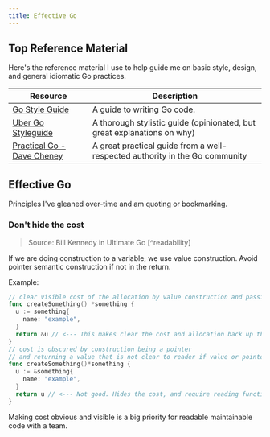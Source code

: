 ```yaml
---
title: Effective Go
---
```


## Top Reference Material

Here's the reference material I use to help guide me on basic style, design, and general idiomatic Go practices.

| Resource                                                                                                            | Description                                                                 |
| ------------------------------------------------------------------------------------------------------------------- | --------------------------------------------------------------------------- |
| [Go Style Guide](https://golang.org/doc/style.html)                                                                 | A guide to writing Go code.                                                 |
| [Uber Go Styleguide](https://github.com/uber-go/guide/blob/master/style.md)                                         | A thorough stylistic guide (opinionated, but great explanations on why)     |
| [Practical Go - Dave Cheney](https://dave.cheney.net/practical-go/presentations/qcon-china.html#_identifier_length) | A great practical guide from a well-respected authority in the Go community |

## Effective Go

Principles I've gleaned over-time and am quoting or bookmarking.

### Don't hide the cost

> Source: Bill Kennedy in Ultimate Go [^readability]

If we are doing construction to a variable, we use value construction.
Avoid pointer semantic construction if not in the return.

Example:

```go
// clear visible cost of the allocation by value construction and passing of pointer back up the call stack
func createSomething() *something {
  u := something{
    name: "example",
  }
  return &u // <--- This makes clear the cost and allocation back up the callstack.
}
// cost is obscured by construction being a pointer
// and returning a value that is not clear to reader if value or pointer
func createSomething()*something {
  u := &something{
    name: "example",
  }
  return u // <--- Not good. Hides the cost, and require reading function further to find that this is a pointer.
}
```

Making cost obvious and visible is a big priority for readable maintainable code with a team.
